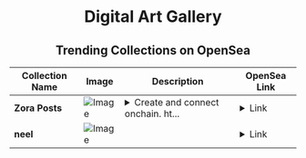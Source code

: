 <div align="center">

# Digital Art Gallery

## Trending Collections on OpenSea

| Collection Name                       | Image                                                                                     | Description                       | OpenSea Link                                                                                          |
|---------------------------------------|-------------------------------------------------------------------------------------------|-----------------------------------|--------------------------------------------------------------------------------------------------------|
| **Zora Posts** | ![Image](https://i.seadn.io/s/raw/files/3bd214e756d750f6243776ffe596d7b7.jpg?w=500&auto=format?w=200&auto=format) | <details><summary>Create and connect onchain. ht...</summary>Create and connect onchain. https://zora.co</details> | <details><summary>Link</summary>[Zora Posts](https://opensea.io/collection/zora-posts-24340)</details> |
| **neel** | ![Image](https://i.seadn.io/s/raw/files/34df3523b0ad9d5bdc5a27ae95274019.png?w=500&auto=format?w=200&auto=format) |  | <details><summary>Link</summary>[neel](https://opensea.io/collection/neel-1)</details> |

</div>
